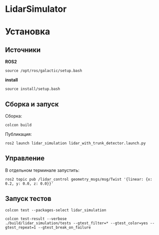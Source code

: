 # LidarSimulator


# Установка

## Источники

**ROS2**
```
source /opt/ros/galactic/setup.bash
```

**install**
```
source install/setup.bash
```

## Сборка и запуск

Сборка:
```
colcon build
```

Публикация:

```
ros2 launch lidar_simulation lidar_with_trunk_detector.launch.py
```

## Управление

В отдельном терминале запустить:

```
ros2 topic pub /lidar_control geometry_msgs/msg/Twist '{linear: {x: 0.2, y: 0.0, z: 0.0}}'
```

## Запуск тестов

```
colcon test --packages-select lidar_simulation
```

```
colcon test-result --verbose
./build/lidar_simulation/tests --gtest_filter=* --gtest_color=yes --gtest_repeat=1 --gtest_break_on_failure
```